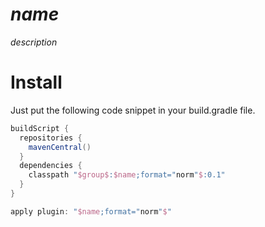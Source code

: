 $name$
=============================

$description$

Install
=======

Just put the following code snippet in your build.gradle file.

```groovy
buildScript {
  repositories {
    mavenCentral()
  }
  dependencies {
    classpath "$group$:$name;format="norm"$:0.1"
  }
}

apply plugin: "$name;format="norm"$"
```
